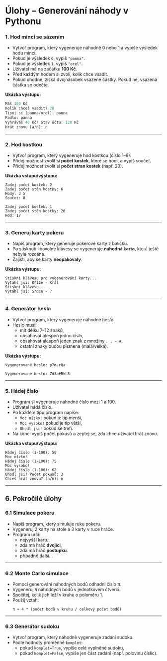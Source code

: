 # Úlohy – Generování náhody v Pythonu

### 1. Hod mincí se sázením
- Vytvoř program, který vygeneruje náhodně 0 nebo 1 a vypíše výsledek hodu mincí.  
- Pokud je výsledek `0`, vypiš `"panna"`.  
- Pokud je výsledek `1`, vypiš `"orel"`.  
- Uživatel má na začátku **100 Kč**.  
- Před každým hodem si zvolí, kolik chce vsadit.  
- Pokud uhodne, získá dvojnásobek vsazené částky. Pokud ne, vsazená částka se odečte.  

**Ukázka výstupu:**
```python
Máš 100 Kč
Kolik chceš vsadit? 20
Tipni si (panna/orel): panna
Padlo: panna
Vyhráváš 40 Kč! Stav účtu: 120 Kč
Hrát znovu [a/n]: n
```

---

### 2. Hod kostkou

- Vytvoř program, který vygeneruje hod kostkou (číslo 1–6).  
- Přidej možnost zvolit si **počet kostek**, které se hodí, a vypiš součet.  
- Přidej možnost zvolit si **počet stran kostek** (např. 20).  

**Ukázka vstupu/výstupu:**
```
Zadej počet kostek: 2
Zadej počet stěn kostky: 6
Hody: 3 5
Součet: 8
```

```
Zadej počet kostek: 1
Zadej počet stěn kostky: 20
Hod: 17
```

---

### 3. Generuj karty pokeru
- Napiš program, který generuje pokerové karty z balíčku.  
- Po stisknutí libovolné klávesy se vygeneruje **náhodná karta**, která ještě nebyla rozdána.  
- Zajisti, aby se karty **neopakovaly**.  

**Ukázka výstupu:**
```
Stiskni klávesu pro vygenerování karty...
Vytáhl jsi: Kříže - Král
Stiskni klávesu...
Vytáhl jsi: Srdce - 7
```

---

### 4. Generátor hesla
- Vytvoř program, který vygeneruje náhodné heslo.  
- Heslo musí:  
  - mít délku 7–12 znaků,  
  - obsahovat alespoň jedno číslo,  
  - obsahovat alespoň jeden znak z množiny `. , - #`,  
  - ostatní znaky budou písmena (malá/velká).  

**Ukázka výstupu:**
```
Vygenerované heslo: p7m.rQa
```
```
Vygenerované heslo: Zd3a#RkL8
```

---

### 5. Hádej číslo
- Program si vygeneruje náhodné číslo mezi 1 a 100.  
- Uživatel hádá číslo.  
- Po každém tipu program napíše:  
  - `Moc nízko!` pokud je tip menší,  
  - `Moc vysoko!` pokud je tip větší,  
  - `Uhodl jsi!` pokud se trefí.  
- Na konci vypiš počet pokusů a zeptej se, zda chce uživatel hrát znovu.  

**Ukázka vstupu/výstupu:**
```
Hádej číslo (1-100): 50
Moc nízko!
Hádej číslo (1-100): 75
Moc vysoko!
Hádej číslo (1-100): 62
Uhodl jsi! Počet pokusů: 3
Chceš hrát znovu? (a/n): n
```

---

## 6. Pokročilé úlohy

### 6.1 Simulace pokeru
- Napiš program, který simuluje ruku pokeru.  
- Vygeneruj 2 karty na stole a 3 karty v ruce hráče.  
- Program určí:  
  - nejvyšší kartu,  
  - zda má hráč **dvojici**,  
  - zda má hráč **postupku**.  
  - případně další...

---

### 6.2 Monte Carlo simulace
- Pomocí generování náhodných bodů odhadni číslo π.  
- Vygeneruj `N` náhodných bodů v jednotkovém čtverci.  
- Spočítej, kolik jich leží v kruhu o poloměru 1.  
- Použij vztah:  
  ```
  π ≈ 4 * (počet bodů v kruhu / celkový počet bodů)
  ```

---

### 6.3 Generátor sudoku
- Vytvoř program, který náhodně vygeneruje zadání sudoku.  
- Podle hodnoty proměnné `komplet`:  
  - pokud `komplet=True`, vypíše celé vyplněné sudoku,  
  - pokud `komplet=False`, vypíše jen část zadání (např. polovinu číslic).  
